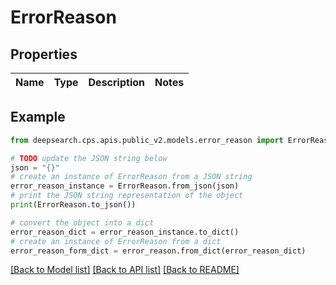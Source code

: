 # ErrorReason


## Properties

Name | Type | Description | Notes
------------ | ------------- | ------------- | -------------

## Example

```python
from deepsearch.cps.apis.public_v2.models.error_reason import ErrorReason

# TODO update the JSON string below
json = "{}"
# create an instance of ErrorReason from a JSON string
error_reason_instance = ErrorReason.from_json(json)
# print the JSON string representation of the object
print(ErrorReason.to_json())

# convert the object into a dict
error_reason_dict = error_reason_instance.to_dict()
# create an instance of ErrorReason from a dict
error_reason_form_dict = error_reason.from_dict(error_reason_dict)
```
[[Back to Model list]](../README.md#documentation-for-models) [[Back to API list]](../README.md#documentation-for-api-endpoints) [[Back to README]](../README.md)


